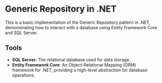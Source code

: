 # Generic Repository in .NET

This is a basic implementation of the Generic Repository pattern in .NET, demonstrating how to interact with a database using Entity Framework Core and SQL Server.

## Tools
- **SQL Server**: The relational database used for data storage.
- **Entity Framework Core**: An Object-Relational Mapping (ORM) framework for .NET, providing a high-level abstraction for database operations.
